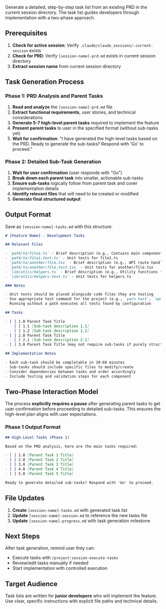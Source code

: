 Generate a detailed, step-by-step task list from an existing PRD in the current session directory. The task list guides developers through implementation with a two-phase approach.

## Prerequisites

1. **Check for active session**: Verify `.claude/claude_sessions/.current-session` exists
2. **Check for PRD**: Verify `[session-name]-prd.md` exists in current session directory
3. **Extract session name** from current session directory

## Task Generation Process

### Phase 1: PRD Analysis and Parent Tasks
1. **Read and analyze** the `[session-name]-prd.md` file
2. **Extract functional requirements**, user stories, and technical considerations
3. **Generate 5-7 high-level parent tasks** required to implement the feature
4. **Present parent tasks** to user in the specified format (without sub-tasks yet)
5. **Wait for confirmation**: "I have generated the high-level tasks based on the PRD. Ready to generate the sub-tasks? Respond with 'Go' to proceed."

### Phase 2: Detailed Sub-Task Generation
1. **Wait for user confirmation** (user responds with "Go")
2. **Break down each parent task** into smaller, actionable sub-tasks
3. **Ensure sub-tasks** logically follow from parent task and cover implementation details
4. **Identify relevant files** that will need to be created or modified
5. **Generate final structured output**

## Output Format

Save as `[session-name]-tasks.md` with this structure:

```markdown
# [Feature Name] - Development Tasks

## Relevant Files

- `path/to/file1.ts` - Brief description (e.g., Contains main component for this feature)
- `path/to/file1.test.ts` - Unit tests for file1.ts
- `path/to/another/file.tsx` - Brief description (e.g., API route handler for data submission)
- `path/to/another/file.test.tsx` - Unit tests for another/file.tsx
- `lib/utils/helpers.ts` - Brief description (e.g., Utility functions for calculations)
- `lib/utils/helpers.test.ts` - Unit tests for helpers.ts

### Notes

- Unit tests should be placed alongside code files they are testing
- Use appropriate test command for the project (e.g., `yarn test`, `npm test`, `pytest`)
- Running without a path executes all tests found by configuration

## Tasks

- [ ] 1.0 Parent Task Title
  - [ ] 1.1 [Sub-task description 1.1]
  - [ ] 1.2 [Sub-task description 1.2]
- [ ] 2.0 Parent Task Title
  - [ ] 2.1 [Sub-task description 2.1]
- [ ] 3.0 Parent Task Title (may not require sub-tasks if purely structural/configuration)

## Implementation Notes

- Each sub-task should be completable in 30-60 minutes
- Sub-tasks should include specific files to modify/create
- Consider dependencies between tasks and order accordingly
- Include testing and validation steps for each component
```

## Two-Phase Interaction Model

The process **explicitly requires a pause** after generating parent tasks to get user confirmation before proceeding to detailed sub-tasks. This ensures the high-level plan aligns with user expectations.

### Phase 1 Output Format
```markdown
## High-Level Tasks (Phase 1)

Based on the PRD analysis, here are the main tasks required:

- [ ] 1.0 [Parent Task 1 Title]
- [ ] 2.0 [Parent Task 2 Title] 
- [ ] 3.0 [Parent Task 3 Title]
- [ ] 4.0 [Parent Task 4 Title]
- [ ] 5.0 [Parent Task 5 Title]

Ready to generate detailed sub-tasks? Respond with 'Go' to proceed.
```

## File Updates

1. **Create** `[session-name]-tasks.md` with generated task list
2. **Update** `[session-name]-session.md` to reference the new tasks file
3. **Update** `[session-name]-progress.md` with task generation milestone

## Next Steps

After task generation, remind user they can:
- Execute tasks with `/project:session-execute-tasks`
- Review/edit tasks manually if needed
- Start implementation with controlled execution

## Target Audience

Task lists are written for **junior developers** who will implement the feature. Use clear, specific instructions with explicit file paths and technical details.